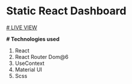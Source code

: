 # Static React Dashboard
[# LIVE VIEW](https://eligifty-coder.github.io/react_static_dashboard/)

**# Technologies used**
1. React
2. React Router Dom@6
3. UseContext
4. Material UI
5. Scss

